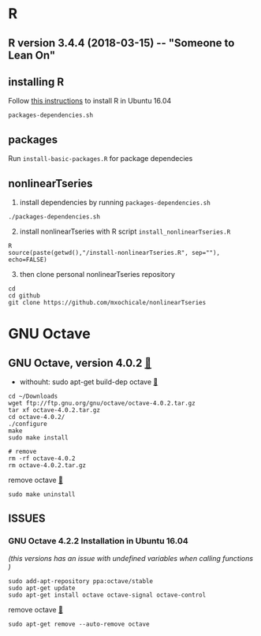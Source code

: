 

# R

## R version 3.4.4 (2018-03-15) -- "Someone to Lean On"

## installing R

Follow [this instructions](https://github.com/mxochicale/R/blob/master/upgradeR/installation-ubuntu1604.md) to install R in Ubuntu 16.04 


```
packages-dependencies.sh
```


## packages
Run `install-basic-packages.R` for package dependecies



##  nonlinearTseries


1. install dependencies by running `packages-dependencies.sh`
```
./packages-dependencies.sh
```

2. install nonlinearTseries with R script `install_nonlinearTseries.R`
```
R
source(paste(getwd(),"/install-nonlinearTseries.R", sep=""), echo=FALSE)
```

3. then clone personal nonlinearTseries repository
```
cd
cd github
git clone https://github.com/mxochicale/nonlinearTseries
```







# GNU Octave


## GNU Octave, version 4.0.2 [:link:](https://unix.stackexchange.com/questions/280195/how-to-install-octave-without-gui-in-ubuntu-16-0://unix.stackexchange.com/questions/280195/how-to-install-octave-without-gui-in-ubuntu-16-04)

* withouht: sudo apt-get build-dep octave [:link:](https://askubuntu.com/questions/730322/how-to-install-octave-in-ubuntu-14-04-using-terminal#comment1083602_730333)

```
cd ~/Downloads
wget ftp://ftp.gnu.org/gnu/octave/octave-4.0.2.tar.gz
tar xf octave-4.0.2.tar.gz
cd octave-4.0.2/
./configure
make 
sudo make install

# remove
rm -rf octave-4.0.2
rm octave-4.0.2.tar.gz 
```


remove octave [:link:](https://askubuntu.com/questions/814054/uninstalling-octave-from-ubuntu-16-04-lts)
```
sudo make uninstall

```



## ISSUES

### GNU Octave 4.2.2 Installation in Ubuntu 16.04
*(this versions has an issue with undefined variables when calling functions )*

```
sudo add-apt-repository ppa:octave/stable
sudo apt-get update
sudo apt-get install octave octave-signal octave-control
```
remove octave [:link:](https://askubuntu.com/questions/814054/uninstalling-octave-from-ubuntu-16-04-lts) 
```
sudo apt-get remove --auto-remove octave
```






